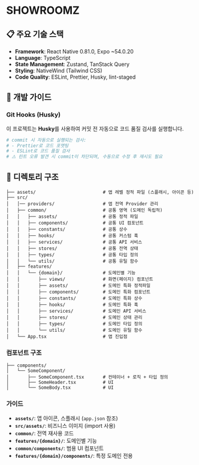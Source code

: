 # SHOWROOMZ

## 📋 주요 기술 스택

- **Framework**: React Native 0.81.0, Expo ~54.0.20
- **Language**: TypeScript
- **State Management**: Zustand, TanStack Query
- **Styling**: NativeWind (Tailwind CSS)
- **Code Quality**: ESLint, Prettier, Husky, lint-staged

## 🔧 개발 가이드

### Git Hooks (Husky)

이 프로젝트는 **Husky**를 사용하여 커밋 전 자동으로 코드 품질 검사를 실행합니다.

```bash
# commit 시 자동으로 실행되는 검사:
# - Prettier로 코드 포맷팅
# - ESLint로 코드 품질 검사
# ⚠️ 린트 오류 발견 시 commit이 차단되며, 수동으로 수정 후 재시도 필요
```

## 📁 디렉토리 구조

```
├── assets/                         # 앱 레벨 정적 파일 (스플래시, 아이콘 등)
├── src/
│   │── providers/                  # 앱 전역 Provider 관리
│   ├── common/                     # 공통 영역 (도메인 독립적)
│   │   ├── assets/                 # 공통 정적 파일
│   │   ├── components/             # 공통 UI 컴포넌트
│   │   ├── constants/              # 공통 상수
│   │   ├── hooks/                  # 공통 커스텀 훅
│   │   ├── services/               # 공통 API 서비스
│   │   ├── stores/                 # 공통 전역 상태
│   │   ├── types/                  # 공통 타입 정의
│   │   └── utils/                  # 공통 유틸 함수
│   ├── features/
│   │   └── {domain}/               # 도메인별 기능
│   │       ├── views/              # 화면(페이지) 컴포넌트
│   │       ├── assets/             # 도메인 특화 정적파일
│   │       ├── components/         # 도메인 특화 컴포넌트
│   │       ├── constants/          # 도메인 특화 상수
│   │       ├── hooks/              # 도메인 특화 훅
│   │       ├── services/           # 도메인 API 서비스
│   │       ├── stores/             # 도메인 상태 관리
│   │       ├── types/              # 도메인 타입 정의
│   │       └── utils/              # 도메인 유틸 함수
│   └── App.tsx                     # 앱 진입점
```

### 컴포넌트 구조

```
├── components/
│   └── SomeComponent/
│       ├── SomeComponent.tsx       # 컨테이너 + 로직 + 타입 정의
│       ├── SomeHeader.tsx          # UI
│       └── SomeBody.tsx            # UI
```

### 가이드

- **`assets/`**: 앱 아이콘, 스플래시 (`app.json` 참조)
- **`src/assets/`**: 비즈니스 이미지 (import 사용)
- **`common/`**: 전역 재사용 코드
- **`features/{domain}/`**: 도메인별 기능
- **`common/components/`**: 범용 UI 컴포넌트
- **`features/{domain}/components/`**: 특정 도메인 전용
